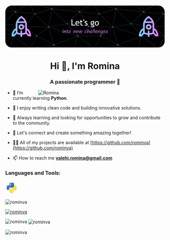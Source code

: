 ![Header](https://github.com/rominva/rominva/blob/main/github-header-image%20(1).png)
<h1 align="center">Hi 👋, I'm Romina</h1>
<h3 align="center">A passionate programmer 🤩</h3>

<img align="right" alt="Romina" width = "400" src ="https://mir-s3-cdn-cf.behance.net/project_modules/disp/601014116770475.6068beff4640a.gif">

- 🌱 I’m currently learning **Python**.

- 🍃 I enjoy writing clean code and building innovative solutions.

- 🍂 Always learning and looking for opportunities to grow and contribute to the community.
  
- 💪 Let's connect and create something amazing together!


- 👨‍💻 All of my projects are available at [https://github.com/rominva](https://github.com/rominva)

- 📫 How to reach me **valehi.romina@gmail.com**

<p align="left">
</p>

<h3 align="left">Languages and Tools:</h3>
<p align="left"> <a href="https://www.python.org" target="_blank" rel="noreferrer"> <img src="https://raw.githubusercontent.com/devicons/devicon/master/icons/python/python-original.svg" alt="python" width="40" height="40"/> </a> </p>

<p align="left"> <img src="https://komarev.com/ghpvc/?username=rominva&label=Profile%20views&color=0e75b6&style=flat" alt="rominva" /> </p>

<p align="left"> <a href="https://github.com/ryo-ma/github-profile-trophy"><img src="https://github-profile-trophy.vercel.app/?username=rominva" alt="rominva" /></a> </p>

<p><img align="left" src="https://github-readme-stats.vercel.app/api/top-langs?username=rominva&show_icons=true&locale=en&layout=compact" alt="rominva" /></p>

<p>&nbsp;<img align="center" src="https://github-readme-stats.vercel.app/api?username=rominva&show_icons=true&locale=en" alt="rominva" /></p>

<p><img align="center" src="https://github-readme-streak-stats.herokuapp.com/?user=rominva&" alt="rominva" /></p>


